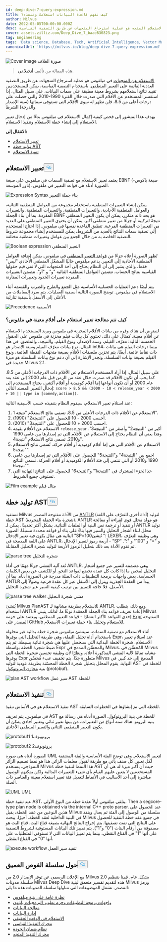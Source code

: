 ```yaml
---
id: deep-dive-7-query-expression.md
title: كيف تفهم قاعدة البيانات استعلامك وتنفذه؟
author: Milvus
date: 2022-05-05T00:00:00.000Z
desc: الاستعلام المتجه هو عملية استرجاع المتجهات عن طريق التصفية القياسية.
cover: assets.zilliz.com/Deep_Dive_7_baae830823.png
tag: Engineering
tags: 'Data science, Database, Tech, Artificial Intelligence, Vector Management'
canonicalUrl: 'https://milvus.io/blog/deep-dive-7-query-expression.md'
---
```

<p>
  
   <span class="img-wrapper"> <img translate="no" src="https://assets.zilliz.com/Deep_Dive_7_baae830823.png" alt="Cover image" class="doc-image" id="cover-image" />
   </span> <span class="img-wrapper"> <span>صورة الغلاف</span> </span></p>
<blockquote>
<p>هذه المقالة من تأليف <a href="https://www.linkedin.com/in/yiyun-n-2aa713163/">أنجيلا ني</a>.</p>
</blockquote>
<p><a href="https://milvus.io/docs/v2.0.x/query.md">الاستعلام عن المتجهات</a> في ميلفوس هو عملية استرجاع المتجهات عن طريق التصفية العددية القائمة على التعبير المنطقي. باستخدام التصفية القياسية، يمكن للمستخدمين تقييد نتائج استعلامهم بشروط معينة مطبقة على سمات البيانات. على سبيل المثال، إذا استفسر المستخدم عن الأفلام التي صدرت خلال الفترة 1990-2010 والتي حصلت على درجات أعلى من 8.5، فلن تظهر له سوى الأفلام التي تستوفي سماتها (سنة الإصدار والدرجة) الشرط.</p>
<p>يهدف هذا المنشور إلى فحص كيفية إكمال الاستعلام في ميلفوس بدءًا من إدخال تعبير الاستعلام إلى إنشاء خطة الاستعلام وتنفيذ الاستعلام.</p>
<p><strong>الانتقال إلى:</strong></p>
<ul>
<li><a href="#Query-expression">تعبير الاستعلام</a></li>
<li><a href="#Plan-AST-generation">توليد خطة AST</a></li>
<li><a href="#Query-execution">تنفيذ الاستعلام</a></li>
</ul>
<h2 id="Query-expression" class="common-anchor-header">تعبير الاستعلام<button data-href="#Query-expression" class="anchor-icon" translate="no">
      <svg translate="no"
        aria-hidden="true"
        focusable="false"
        height="20"
        version="1.1"
        viewBox="0 0 16 16"
        width="16"
      >
        <path
          fill="#0092E4"
          fill-rule="evenodd"
          d="M4 9h1v1H4c-1.5 0-3-1.69-3-3.5S2.55 3 4 3h4c1.45 0 3 1.69 3 3.5 0 1.41-.91 2.72-2 3.25V8.59c.58-.45 1-1.27 1-2.09C10 5.22 8.98 4 8 4H4c-.98 0-2 1.22-2 2.5S3 9 4 9zm9-3h-1v1h1c1 0 2 1.22 2 2.5S13.98 12 13 12H9c-.98 0-2-1.22-2-2.5 0-.83.42-1.64 1-2.09V6.25c-1.09.53-2 1.84-2 3.25C6 11.31 7.55 13 9 13h4c1.45 0 3-1.69 3-3.5S14.5 6 13 6z"
        ></path>
      </svg>
    </button></h2><p>يعتمد تعبير الاستعلام مع تصفية السمات في ميلفوس على صيغة EBNF (صيغة باكوس-ناور الموسعة). الصورة أدناه هي قواعد التعبير في ملفوس.</p>
<p>
  
   <span class="img-wrapper"> <img translate="no" src="https://assets.zilliz.com/Expression_Syntax_966493a5be.png" alt="Expression Syntax" class="doc-image" id="expression-syntax" />
   </span> <span class="img-wrapper"> <span>بناء جملة التعبير</span> </span></p>
<p>يمكن إنشاء التعبيرات المنطقية باستخدام مجموعة من العوامل المنطقية الثنائية، والعوامل المنطقية الأحادية، والتعبيرات المنطقية، والتعبيرات المنطقية، والتعبيرات المفردة. بما أن بناء الجملة EBNF هو بحد ذاته متكرر، يمكن أن يكون التعبير المنطقي نتيجةً لتركيبة أو جزءًا من تعبير منطقي أكبر. يمكن أن يحتوي التعبير المنطقي على العديد من التعبيرات المنطقية الفرعية. تنطبق القاعدة نفسها في ميلفوس. إذا احتاج المستخدم إلى تصفية سمات النتائج بالعديد من الشروط، يمكن للمستخدم إنشاء مجموعة شروط التصفية الخاصة به من خلال الجمع بين عوامل وتعبيرات منطقية مختلفة.</p>
<p>
  
   <span class="img-wrapper"> <img translate="no" src="https://assets.zilliz.com/Boolean_expression_1_dce12f8483.png" alt="Boolean expression" class="doc-image" id="boolean-expression" />
   </span> <span class="img-wrapper"> <span>التعبير المنطقي</span> </span></p>
<p>تُظهر الصورة أعلاه جزءًا من <a href="https://milvus.io/docs/v2.0.x/boolean.md">قواعد التعبير المنطقي</a> في ميلفوس. يمكن إضافة العوامل المنطقية الأحادية إلى التعبير. يدعم ميلفوس حاليًا المشغّل المنطقي الأحادي &quot;ليس&quot; فقط، والذي يشير إلى أن النظام يحتاج إلى أخذ المتجهات التي لا تفي قيم حقولها القياسية بنتائج الحساب. تتضمن العوامل المنطقية الثنائية &quot;و&quot; و &quot;أو&quot;. تتضمن التعبيرات المفردة تعبيرات الحدود وتعبيرات المقارنة.</p>
<p>يتم أيضًا دعم العمليات الحسابية الأساسية مثل الجمع والطرح والضرب والقسمة أثناء الاستعلام في ميلفوس. توضح الصورة التالية أسبقية العمليات. يتم سرد المعاملات من الأعلى إلى الأسفل بأسبقية تنازلية.</p>
<p>
  
   <span class="img-wrapper"> <img translate="no" src="https://assets.zilliz.com/Precedence_b8cfbdf17b.png" alt="Precedence" class="doc-image" id="precedence" />
   </span> <span class="img-wrapper"> <span>الأسبقية</span> </span></p>
<h3 id="How-a-query-expression-on-certain-films-is-processed-in-Milvus" class="common-anchor-header">كيف تتم معالجة تعبير استعلام على أفلام معينة في ملفوس؟</h3><p>لنفترض أن هناك وفرة من بيانات الأفلام المخزنة في ملفوس ويريد المستخدم الاستعلام عن أفلام معينة. كمثال على ذلك، تحتوي كل بيانات فيلم مخزنة في ملفوس على الحقول الخمسة التالية: معرّف الفيلم، وسنة الإصدار، ونوع الفيلم، والنتيجة، والملصق. في هذا المثال، نوع بيانات معرّف الفيلم وسنة الإصدار هو int64، بينما درجات الفيلم هي بيانات ذات نقاط عائمة. أيضًا، يتم تخزين ملصقات الأفلام بصيغة متجهات النقطة العائمة، ونوع الفيلم بصيغة بيانات السلسلة. وتجدر الإشارة إلى أن دعم نوع بيانات السلسلة هو ميزة جديدة في Milvus 2.1.</p>
<p>على سبيل المثال، إذا أراد المستخدم الاستعلام عن الأفلام ذات الدرجات الأعلى من 8.5. كما يجب أن تكون الأفلام قد صدرت خلال عقد من الزمن قبل عام 2000 إلى عقد بعد عام 2000 أو أن تكون أنواعها إما أفلام كوميدية أو أفلام أكشن، يحتاج المستخدم إلى إدخال التعبير المسند التالي: <code translate="no">score &gt; 8.5 &amp;&amp; (2000 - 10 &lt; release_year &lt; 2000 + 10 || type in [comedy,action])</code>.</p>
<p>عند استلام تعبير الاستعلام، سيقوم النظام بتنفيذه حسب الأسبقية التالية:</p>
<ol>
<li>الاستعلام عن الأفلام ذات الدرجات الأعلى من 8.5. تسمى نتائج الاستعلام &quot;نتيجة 1&quot;.</li>
<li>احسب 2000 - 10 للحصول على "النتيجة2" (1990).</li>
<li>احسب 2000 + 10 للحصول على "النتيجة3" (2010).</li>
<li>الاستعلام عن الأفلام بقيمة <code translate="no">release_year</code> أكبر من &quot;النتيجة2&quot; وأصغر من &quot;النتيجة3&quot;. وهذا يعني أن النظام يحتاج إلى الاستعلام عن الأفلام التي تم إصدارها بين عامي 1990 و2010. تسمى نتائج الاستعلام &quot;نتيجة4&quot;.</li>
<li>الاستعلام عن الأفلام التي هي إما أفلام كوميدية أو أفلام حركة. تُسمى نتائج الاستعلام &quot;نتيجة5&quot;.</li>
<li>اجمع بين "النتيجة4" و"النتيجة5" للحصول على الأفلام التي تم إصدارها بين عامي 1990 و2010 أو التي تنتمي إلى فئة الأفلام الكوميدية أو أفلام الحركة. تسمى النتائج &quot;نتيجة6&quot;.</li>
<li>خذ الجزء المشترك في "النتيجة1" و"النتيجة6" للحصول على النتائج النهائية التي تستوفي جميع الشروط.</li>
</ol>
<p>
  
   <span class="img-wrapper"> <img translate="no" src="https://assets.zilliz.com/Frame_1_16_00972a6e5d.png" alt="Film example" class="doc-image" id="film-example" />
   </span> <span class="img-wrapper"> <span>مثال فيلم</span> </span></p>
<h2 id="Plan-AST-generation" class="common-anchor-header">توليد خطة AST<button data-href="#Plan-AST-generation" class="anchor-icon" translate="no">
      <svg translate="no"
        aria-hidden="true"
        focusable="false"
        height="20"
        version="1.1"
        viewBox="0 0 16 16"
        width="16"
      >
        <path
          fill="#0092E4"
          fill-rule="evenodd"
          d="M4 9h1v1H4c-1.5 0-3-1.69-3-3.5S2.55 3 4 3h4c1.45 0 3 1.69 3 3.5 0 1.41-.91 2.72-2 3.25V8.59c.58-.45 1-1.27 1-2.09C10 5.22 8.98 4 8 4H4c-.98 0-2 1.22-2 2.5S3 9 4 9zm9-3h-1v1h1c1 0 2 1.22 2 2.5S13.98 12 13 12H9c-.98 0-2-1.22-2-2.5 0-.83.42-1.64 1-2.09V6.25c-1.09.53-2 1.84-2 3.25C6 11.31 7.55 13 9 13h4c1.45 0 3-1.69 3-3.5S14.5 6 13 6z"
        ></path>
      </svg>
    </button></h2><p>تستفيد Milvus من الأداة مفتوحة المصدر <a href="https://www.antlr.org/">ANTLR</a> (أداة أخرى للتعرّف على اللغة) لتوليد خطة AST (شجرة بناء الجملة المجردة). ANTLR هو مولد محلل قوي لقراءة أو معالجة أو تنفيذ أو ترجمة نص البنية أو الملفات الثنائية. بشكل أكثر تحديدًا، يمكن لـ ANTLR توليد محلل لبناء أشجار التحليل والسير فيها بناءً على بناء أو قواعد محددة مسبقًا. الصورة التالية هي مثال يكون فيه تعبير الإدخال &quot;SP=100؛&quot; تُنشئ LEXER، وهي وظيفة التعرّف على اللغة المدمجة في ANTLR، أربعة رموز لتعبير الإدخال - &quot;SP&quot; و &quot;=&quot; و &quot;100&quot; و &quot;؛&quot;. ثم تقوم الأداة بعد ذلك بتحليل الرموز الأربعة لتوليد شجرة التحليل المقابلة.</p>
<p>
  
   <span class="img-wrapper"> <img translate="no" src="https://assets.zilliz.com/parse_tree_b2c3fb0b36.png" alt="parse tree" class="doc-image" id="parse-tree" />
   </span> <span class="img-wrapper"> <span>شجرة التحليل</span> </span></p>
<p>تُعد آلية المشي جزءًا مهمًا في أداة ANTLR. وهي مصممة للسير عبر جميع أشجار التحليل لفحص ما إذا كانت كل عقدة تخضع لقواعد النحو، أو للكشف عن بعض الكلمات الحساسة. بعض واجهات برمجة التطبيقات ذات الصلة مدرجة في الصورة أدناه. بما أن ANTLR يبدأ من العقدة الجذرية وينزل إلى الأسفل عبر كل عقدة فرعية وصولاً إلى الأسفل، فلا حاجة للتمييز بين ترتيب كيفية السير عبر شجرة التحليل.</p>
<p>
  
   <span class="img-wrapper"> <img translate="no" src="https://assets.zilliz.com/parse_tree_walker_9a27942502.png" alt="parse tree walker" class="doc-image" id="parse-tree-walker" />
   </span> <span class="img-wrapper"> <span>مشي شجرة التحليل</span> </span></p>
<p>يُنشئ Milvus PlanAST للاستعلام بطريقة مشابهة لـ ANTLR. ومع ذلك، يتطلب استخدام ANTLR إعادة تعريف قواعد بناء الجملة المعقدة نوعًا ما. لذلك، يتبنى Milvus إحدى القواعد الأكثر انتشارًا - قواعد التعبير المنطقي، ويعتمد على حزمة <a href="https://github.com/antonmedv/expr">Expr</a> المفتوحة المصدر على GitHub للاستعلام وتحليل بناء جملة تعبيرات الاستعلام.</p>
<p>أثناء الاستعلام مع تصفية السمات، سينشئ ميلفوس شجرة خطة بدائية غير محلولة باستخدام أداة تحليل النملة، وهي طريقة التحليل التي يوفرها Expr، عند استلام تعبير الاستعلام. شجرة الخطة البدائية التي سنحصل عليها هي شجرة ثنائية بسيطة. ثم يتم ضبط شجرة الخطة بواسطة Expr والمحسِّن المدمج في Milvus. المُحسِّن في Milvus مشابه تمامًا لآلية المشي المذكورة أعلاه. ونظرًا لأن وظيفة تحسين شجرة الخطة التي يوفرها Expr متطورة جدًا، يتم تخفيف عبء مُحسِّن Milvus المدمج إلى حد كبير. في النهاية، يقوم المحلل بتحليل شجرة الخطة المحسّنة بطريقة عودية لتوليد AST للخطة في بنية <a href="https://developers.google.com/protocol-buffers">مخازن البروتوكول</a> (protobuf).</p>
<p>
  
   <span class="img-wrapper"> <img translate="no" src="https://assets.zilliz.com/plan_AST_workflow_3e50b7a0d4.png" alt="plan AST workflow" class="doc-image" id="plan-ast-workflow" />
   </span> <span class="img-wrapper"> <span>سير عمل AST للخطة</span> </span></p>
<h2 id="Query-execution" class="common-anchor-header">تنفيذ الاستعلام<button data-href="#Query-execution" class="anchor-icon" translate="no">
      <svg translate="no"
        aria-hidden="true"
        focusable="false"
        height="20"
        version="1.1"
        viewBox="0 0 16 16"
        width="16"
      >
        <path
          fill="#0092E4"
          fill-rule="evenodd"
          d="M4 9h1v1H4c-1.5 0-3-1.69-3-3.5S2.55 3 4 3h4c1.45 0 3 1.69 3 3.5 0 1.41-.91 2.72-2 3.25V8.59c.58-.45 1-1.27 1-2.09C10 5.22 8.98 4 8 4H4c-.98 0-2 1.22-2 2.5S3 9 4 9zm9-3h-1v1h1c1 0 2 1.22 2 2.5S13.98 12 13 12H9c-.98 0-2-1.22-2-2.5 0-.83.42-1.64 1-2.09V6.25c-1.09.53-2 1.84-2 3.25C6 11.31 7.55 13 9 13h4c1.45 0 3-1.69 3-3.5S14.5 6 13 6z"
        ></path>
      </svg>
    </button></h2><p>تنفيذ الاستعلام هو في الأساس تنفيذ AST للخطة التي تم إنشاؤها في الخطوات السابقة.</p>
<p>في ميلفوس، يتم تعريف AST للخطة في بنية البروتوكول. الصورة أدناه هي رسالة مع بنية البروتو. هناك ستة أنواع من التعبيرات، من بينها تعبير ثنائي وتعبير أحادي يمكن أن يكون التعبير المنطقي الثنائي والتعبير المنطقي الأحادي.</p>
<p>
  
   <span class="img-wrapper"> <img translate="no" src="https://assets.zilliz.com/Protobuf1_232132dcf2.png" alt="protobuf1" class="doc-image" id="protobuf1" />
   </span> <span class="img-wrapper"> <span>بروتوبوف1</span> </span></p>
<p>
  
   <span class="img-wrapper"> <img translate="no" src="https://assets.zilliz.com/protobuf2_193f92f033.png" alt="protobuf2" class="doc-image" id="protobuf2" />
   </span> <span class="img-wrapper"> <span>بروتوبوف2</span> </span></p>
<p>الصورة أدناه هي صورة UML لتعبير الاستعلام. وهي توضح الفئة الأساسية والفئة المشتقة لكل تعبير. كل صنف يأتي مع طريقة لقبول معلمات الزائر. هذا هو نمط تصميم الزائر النموذجي. يستخدم Milvus هذا النمط لتنفيذ خطة AST حيث أن أكبر ميزة له هي أن المستخدمين لا يتعين عليهم القيام بأي شيء للتعبيرات البدائية ولكن يمكنهم الوصول مباشرة إلى أحد الأساليب في الأنماط لتعديل فئة تعبير استعلام معينة والعناصر ذات الصلة.</p>
<p>
  
   <span class="img-wrapper"> <img translate="no" src="https://assets.zilliz.com/UML_1238bc30e1.png" alt="UML" class="doc-image" id="uml" />
   </span> <span class="img-wrapper"> <span>UML</span> </span></p>
<p>عند تنفيذ خطة AST، يتلقى ميلفوس أولاً عقدة خطة من النوع الأولي. Then a segcore-type plan node is obtained via the internal C++ proto parser. عند الحصول على هذين النوعين من عقد الخطة، يقبل Milvus سلسلة من الوصول إلى الفئة ثم يعدل وينفذ في البنية الداخلية لعقد الخطة. أخيرًا، يبحث Milvus في جميع عقد خطة التنفيذ للحصول على النتائج التي تمت تصفيتها. يتم إخراج النتائج النهائية بصيغة قناع البت. قناع البت هو مصفوفة من أرقام البتات ("0" و"1"). يتم تمييز تلك البيانات المستوفية لشروط التصفية على أنها "1" في القناع النقطي، بينما يتم تمييز البيانات التي لا تستوفي المتطلبات على أنها "0" في القناع النقطي.</p>
<p>
  
   <span class="img-wrapper"> <img translate="no" src="https://assets.zilliz.com/execute_workflow_d89f1ee925.png" alt="execute workflow" class="doc-image" id="execute-workflow" />
   </span> <span class="img-wrapper"> <span>تنفيذ سير العمل</span> </span></p>
<h2 id="About-the-Deep-Dive-Series" class="common-anchor-header">حول سلسلة الغوص العميق<button data-href="#About-the-Deep-Dive-Series" class="anchor-icon" translate="no">
      <svg translate="no"
        aria-hidden="true"
        focusable="false"
        height="20"
        version="1.1"
        viewBox="0 0 16 16"
        width="16"
      >
        <path
          fill="#0092E4"
          fill-rule="evenodd"
          d="M4 9h1v1H4c-1.5 0-3-1.69-3-3.5S2.55 3 4 3h4c1.45 0 3 1.69 3 3.5 0 1.41-.91 2.72-2 3.25V8.59c.58-.45 1-1.27 1-2.09C10 5.22 8.98 4 8 4H4c-.98 0-2 1.22-2 2.5S3 9 4 9zm9-3h-1v1h1c1 0 2 1.22 2 2.5S13.98 12 13 12H9c-.98 0-2-1.22-2-2.5 0-.83.42-1.64 1-2.09V6.25c-1.09.53-2 1.84-2 3.25C6 11.31 7.55 13 9 13h4c1.45 0 3-1.69 3-3.5S14.5 6 13 6z"
        ></path>
      </svg>
    </button></h2><p>مع <a href="https://milvus.io/blog/2022-1-25-annoucing-general-availability-of-milvus-2-0.md">الإعلان الرسمي عن توفر</a> الإصدار 2.0 من Milvus 2.0 بشكل عام، قمنا بتنظيم سلسلة مدونات Milvus Deep Dive هذه لتقديم تفسير متعمق لبنية Milvus ورمز المصدر. تشمل الموضوعات التي تتناولها سلسلة المدونات هذه ما يلي:</p>
<ul>
<li><a href="https://milvus.io/blog/deep-dive-1-milvus-architecture-overview.md">نظرة عامة على بنية ميلفوس</a></li>
<li><a href="https://milvus.io/blog/deep-dive-2-milvus-sdk-and-api.md">واجهات برمجة التطبيقات وحزم تطوير البرمجيات بايثون</a></li>
<li><a href="https://milvus.io/blog/deep-dive-3-data-processing.md">معالجة البيانات</a></li>
<li><a href="https://milvus.io/blog/deep-dive-4-data-insertion-and-data-persistence.md">إدارة البيانات</a></li>
<li><a href="https://milvus.io/blog/deep-dive-5-real-time-query.md">الاستعلام في الوقت الحقيقي</a></li>
<li><a href="https://milvus.io/blog/deep-dive-7-query-expression.md">محرك التنفيذ القياسي</a></li>
<li><a href="https://milvus.io/blog/deep-dive-6-oss-qa.md">نظام ضمان الجودة</a></li>
<li><a href="https://milvus.io/blog/deep-dive-8-knowhere.md">محرك التنفيذ المتجه</a></li>
</ul>
